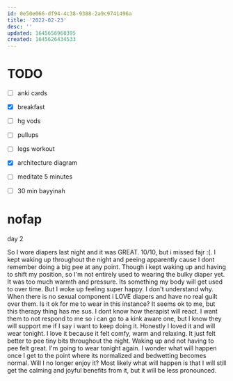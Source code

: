 ```yaml
---
id: 0e50e066-df94-4c38-9388-2a9c9741496a
title: '2022-02-23'
desc: ''
updated: 1645656960395
created: 1645626434533
---
```


# TODO

- [ ] anki cards
- [x] breakfast
- [ ] hg vods
- [ ] pullups
- [ ] legs workout
- [x] architecture diagram

- [ ] meditate 5 minutes
- [ ] 30 min bayyinah


# nofap

day 2

So I wore diapers last night and it was GREAT. 10/10, but i missed fajr :(. I kept waking up throughout the night and peeing apparently cause I dont remember doing a big pee at any point. Though i kept waking up and having to shift my position, so I'm not entirely used to wearing the bulky diaper yet. It was too much warmth and pressure. Its something my body will get used to over time. But I woke up feeling super happy. I don't understand why. When there is no sexual component i LOVE diapers and have no real guilt over them. Is it ok for me to wear in this instance? It seems ok to me, but this therapy thing has me sus. I dont know how therapist will react. I want them to not respond to me so i can go to a kink aware one, but I know they will support me if I say i want to keep doing it. Honestly I loved it and will wear tonight. I love it because it felt comfy, warm and relaxing. It just felt better to pee tiny bits throughout the night. Waking up and not having to pee felt great. I'm going to wear tonight again. I wonder what will happen once I get to the point where its normalized and bedwetting becomes normal. Will I no longer enjoy it? Most likely what will happen is that I will still get the calming and joyful benefits from it, but it will be less pronounced.
